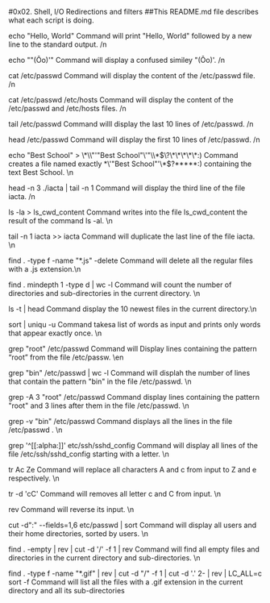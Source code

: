 #0x02. Shell, I/O Redirections and filters
##This README.md file describes what each script is doing.

echo "Hello, World" Command will print "Hello, World" followed by a new line to the standard output. /n

echo "\"(Ôo)'" Command will display a confused similey "(Ôo)'. /n

cat /etc/passwd Command will display the content of the /etc/passwd file. /n

cat /etc/passwd /etc/hosts Command will display the content of the /etc/passwd and /etc/hosts files. /n

tail /etc/passwd Command willl display the last 10 lines of /etc/passwd. /n

head /etc/passwd Command will display the first 10 lines of /etc/passwd. /n

echo "Best School" > \\\*\\\\"'\"Best School\"\\'"\\\\\*\$\\\?\\\*\\\*\\\*\\\*\\\*:\) Command creates a file named exactly \*\\'"Best School"\'\\*$\?\*\*\*\*\*:) containing the text Best School. \n

head -n 3 ./iacta | tail -n 1 Command will display the third line of the file iacta. /n

ls -la > ls_cwd_content Command writes into the file ls_cwd_content the result of the command ls -al. \n

tail -n 1 iacta >> iacta Command will duplicate the last line of the file iacta. \n

find . -type f -name "*.js" -delete Command will delete all the regular files with a .js extension.\n

find . mindepth 1 -type d | wc -l Command will count the number of directories and sub-directories in the current directory. \n 

ls -t | head Command display the 10 newest files in the current directory.\n

sort | uniqu -u Command takesa list of words as input and prints only words that appear exactly once. \n

grep "root" /etc/passwd Command will Display lines containing the pattern “root” from the file /etc/passw. \en

grep "bin" /etc/passwd | wc -l Command will displah the number of lines that contain the pattern "bin" in the file /etc/passwd. \n

grep -A 3 "root" /etc/passwd Command display lines containing the pattern "root" and 3 lines after them in the file /etc/passwd. \n 

grep -v "bin" /etc/passwd Command displays all the lines in the file /etc/passwd . \n

grep '^[[:alpha:]]' etc/ssh/sshd_config Command will display all lines of the file /etc/ssh/sshd_config starting with a letter. \n

tr Ac Ze Command will replace all characters A and c from input to Z and e respectively. \n

tr -d 'cC' Command will removes all letter c and C from input. \n

rev  Command will reverse its input. \n

cut -d":" --fields=1,6 etc/passwd | sort  Command will display all users and their home directories, sorted by users. \n

find . -empty | rev | cut -d '/' -f 1 | rev Command will find all empty files and directories in the current directory and sub-directories. \n

find . -type f -name "*.gif" | rev | cut -d "/" -f 1 | cut -d '.' 2- | rev | LC_ALL=c sort -f Command will list all the files with a .gif extension in the current directory and all its sub-directories
